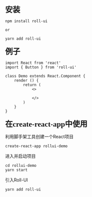 <!--
 * @Author: your name
 * @Date: 2021-09-24 10:26:39
 * @LastEditTime: 2021-09-24 11:07:50
 * @LastEditors: Please set LastEditors
 * @Description: In User Settings Edit
 * @FilePath: /docs/zh-cn/docs-begin.md
-->
<font size=5 face="黑体">**安装**</font>
```
npm install roll-ui

or

yarn add roll-ui
```

<font size=5 face="黑体">**例子**</font>
```
import React from 'react'
import { Button } from 'roll-ui'

class Demo extends React.Component {
    render () {
        return (
            <>
                
            </>
        )
    }
}
```

<font size=5 face="黑体">**在create-react-app中使用**</font>
<p>利用脚手架工具创建一个React项目</p>

```
create-react-app rollui-demo
```

<p>进入并启动项目</p>

```
cd rollui-demo
yarn start
```

<p>引入Roll-UI</p>

```
yarn add roll-ui
```

